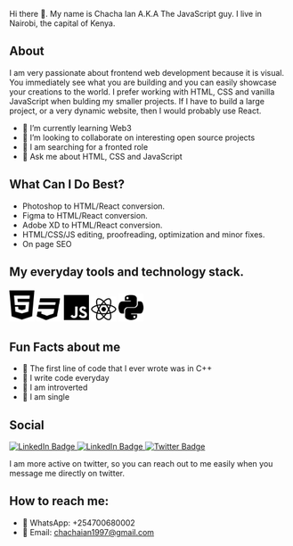 Hi there 👋. My name is Chacha Ian A.K.A The JavaScript guy. I live in Nairobi, the capital of Kenya.

## About

I am very passionate about frontend web development because it is visual. You immediately see what you are building and you can easily showcase your creations to the world. I prefer working with HTML, CSS and vanilla JavaScript when bulding my smaller projects. If I have to build a large project, or a very dynamic website, then I would probably use React.

- 🌱 I’m currently learning Web3
- 👯 I’m looking to collaborate on interesting open source projects
- 🤔 I am searching for a fronted role
- 💬 Ask me about HTML, CSS and JavaScript


## What Can I Do Best?
- Photoshop to HTML/React conversion.
- Figma to HTML/React conversion.
- Adobe XD to HTML/React conversion.
- HTML/CSS/JS editing, proofreading, optimization and minor fixes.
- On page SEO

## My everyday tools and technology stack.

<section>
  <img src="./html.svg" alt="html5 logo" width="45px">
  <img src="./css.svg" alt="css logo" width="45px">
  <img src="./javascript.svg" alt="javscript logo" width="45px">
  <img src="./react.svg" alt="react logo" width="45px">
  <img src="./python.svg" alt="python logo" width="45px">
</section>

## Fun Facts about me
- 🛶 The first line of code that I ever wrote was in C++
- 🎩 I write code everyday
- 🧵 I am introverted
- 🎨 I am single

## Social 

<div id="badges">
  <a href="your-linkedin-URL">
    <img src="https://img.shields.io/badge/LinkedIn-blue?style=for-the-badge&logo=linkedin&logoColor=white" alt="LinkedIn Badge"/>
  </a>
  <a href="your-upwork-URL">
    <img src="https://img.shields.io/badge/Upwork-green?style=for-the-badge&logo=upwork&logoColor=white" alt="LinkedIn Badge"/>
  </a>
  <a href="your-twitter-URL">
    <img src="https://img.shields.io/badge/Twitter-blue?style=for-the-badge&logo=twitter&logoColor=white" alt="Twitter Badge"/>
  </a>
</div>

I am more active on twitter, so you can reach out to me easily when you message me directly on twitter.

## How to reach me: 
- 📌 WhatsApp: +254700680002
- 📌 Email: chachaian1997@gmail.com

